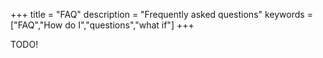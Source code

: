 +++
title = "FAQ"
description = "Frequently asked questions"
keywords = ["FAQ","How do I","questions","what if"]
+++

TODO!
